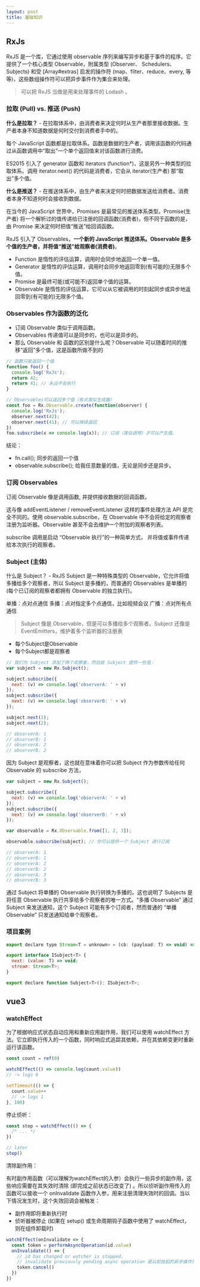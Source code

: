 ```yaml
---
layout: post
title: 基础知识
---
```


## RxJs

RxJS 是一个库，它通过使用 observable 序列来编写异步和基于事件的程序。它提供了一个核心类型 Observable，附属类型 (Observer、 Schedulers、 Subjects) 和受 [Array#extras] 启发的操作符 (map、filter、reduce、every, 等等)，这些数组操作符可以把异步事件作为集合来处理。

>可以把 RxJS 当做是用来处理事件的 Lodash 。

### 拉取 (Pull) vs. 推送 (Push)

**什么是拉取？** - 在拉取体系中，由消费者来决定何时从生产者那里接收数据。生产者本身不知道数据是何时交付到消费者手中的。

每个 JavaScript 函数都是拉取体系。函数是数据的生产者，调用该函数的代码通过从函数调用中“取出”一个单个返回值来对该函数进行消费。

ES2015 引入了 generator 函数和 iterators (function*)，这是另外一种类型的拉取体系。调用 iterator.next() 的代码是消费者，它会从 iterator(生产者) 那“取出”多个值。

**什么是推送？** - 在推送体系中，由生产者来决定何时把数据发送给消费者。消费者本身不知道何时会接收到数据。

在当今的 JavaScript 世界中，Promises 是最常见的推送体系类型。Promise(生产者) 将一个解析过的值传递给已注册的回调函数(消费者)，但不同于函数的是，由 Promise 来决定何时把值“推送”给回调函数。

RxJS 引入了 Observables，**一个新的 JavaScript 推送体系。Observable 是多个值的生产者，并将值“推送”给观察者(消费者)**。

- Function 是惰性的评估运算，调用时会同步地返回一个单一值。
- Generator 是惰性的评估运算，调用时会同步地返回零到(有可能的)无限多个值。
- Promise 是最终可能(或可能不)返回单个值的运算。
- Observable 是惰性的评估运算，它可以从它被调用的时刻起同步或异步地返回零到(有可能的)无限多个值。

### Observables 作为函数的泛化

- 订阅 Observable 类似于调用函数。
- Observables 传递值可以是同步的，也可以是异步的。
- 那么 Observable 和 函数的区别是什么呢？Observable 可以随着时间的推移“返回”多个值，这是函数所做不到的

```js
// 函数只能返回一个值
function foo() {
  console.log('RxJs');
  return 42;
  return 41; // 永远不会执行
}

// Observables可以返回多个值（有点类似生成器）
const foo = Rx.Observable.create(function(observer) {
  console.log('RxJs');
  observer.next(42);
  observer.next(41); // 可以继续返回
})
foo.subscribe(x => console.log(x)); // 订阅（类似调用）才可以产生值。
```

结论：
- fn.call(); 同步的返回一个值
- observable.subscribe(); 给我任意数量的值，无论是同步还是异步。


### 订阅 Observables

订阅 Observable 像是调用函数, 并提供接收数据的回调函数。

这与像 addEventListener / removeEventListener 这样的事件处理方法 API 是完全不同的。使用 observable.subscribe，在 Observable 中不会将给定的观察者注册为监听器。Observable 甚至不会去维护一个附加的观察者列表。

subscribe 调用是启动 “Observable 执行”的一种简单方式， 并将值或事件传递给本次执行的观察者。

### Subject (主体)

什么是 Subject？ - RxJS Subject 是一种特殊类型的 Observable，它允许将值多播给多个观察者，所以 Subject 是多播的，而普通的 Observables 是单播的(每个已订阅的观察者都拥有 Observable 的独立执行)。

单播：点对点通信
多播：点对指定多个点通信，比如视频会议
广播：点对所有点通信

>Subject 像是 Observable，但是可以多播给多个观察者。Subject 还像是 EventEmitters，维护着多个监听器的注册表

- 每个Subject是Observable
- 每个Subject都是观察者

```js
// 我们为 Subject 添加了两个观察者，然后给 Subject 提供一些值：
var subject = new Rx.Subject();

subject.subscribe({
  next: (v) => console.log('observerA: ' + v)
});
subject.subscribe({
  next: (v) => console.log('observerB: ' + v)
});

subject.next(1);
subject.next(2);

// observerA: 1
// observerB: 1
// observerA: 2
// observerB: 2
```

因为 Subject 是观察者，这也就在意味着你可以把 Subject 作为参数传给任何 Observable 的 subscribe 方法，

```js
var subject = new Rx.Subject();

subject.subscribe({
  next: (v) => console.log('observerA: ' + v)
});
subject.subscribe({
  next: (v) => console.log('observerB: ' + v)
});

var observable = Rx.Observable.from([1, 2, 3]);

observable.subscribe(subject); // 你可以提供一个 Subject 进行订阅

// observerA: 1
// observerB: 1
// observerA: 2
// observerB: 2
// observerA: 3
// observerB: 3
```

通过 Subject 将单播的 Observable 执行转换为多播的。这也说明了 Subjects 是将任意 Observable 执行共享给多个观察者的唯一方式。“多播 Observable” 通过 Subject 来发送通知，这个 Subject 可能有多个订阅者，然而普通的 “单播 Observable” 只发送通知给单个观察者。

### 项目案例

```js
export declare type Stream<T = unknown> = (cb: (payload: T) => void) => () => void;

export interface ISubject<T> {
  next: (value: T) => void;
  stream: Stream<T>;
}

export declare function Subject<T>(): ISubject<T>;
```


## vue3

### watchEffect

为了根据响应式状态自动应用和重新应用副作用，我们可以使用 watchEffect 方法。它立即执行传入的一个函数，同时响应式追踪其依赖，并在其依赖变更时重新运行该函数。

```js
const count = ref(0)

watchEffect(() => console.log(count.value))
// -> logs 0

setTimeout(() => {
  count.value++
  // -> logs 1
}, 100)
```

停止侦听：

```js
const stop = watchEffect(() => {
  /* ... */
})

// later
stop()
```

清除副作用：

有时副作用函数（可以理解为watchEffect的入参）会执行一些异步的副作用，这些响应需要在其失效时清除 (即完成之前状态已改变了) 。所以侦听副作用传入的函数可以接收一个 onInvalidate 函数作入参，用来注册清理失效时的回调。当以下情况发生时，这个失效回调会被触发：

- 副作用即将重新执行时
- 侦听器被停止 (如果在 setup() 或生命周期钩子函数中使用了 watchEffect，则在组件卸载时)

```js
watchEffect(onInvalidate => {
  const token = performAsyncOperation(id.value)
  onInvalidate(() => {
    // id has changed or watcher is stopped.
    // invalidate previously pending async operation 是以前挂起的异步操作失效
    token.cancel()
  })
})
```

